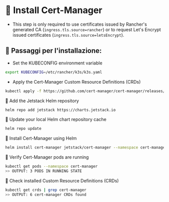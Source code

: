 # 🔐 Install Cert-Manager  
 
- This step is only required to use certificates issued by Rancher's generated CA (`ingress.tls.source=rancher`) or to request Let's Encrypt issued certificates (`ingress.tls.source=letsEncrypt`).  

## 📌 Passaggi per l'installazione:
- Set the KUBECONFIG environment variable
```bash
export KUBECONFIG=/etc/rancher/k3s/k3s.yaml
```
- Apply the Cert-Manager Custom Resource Definitions (CRDs)
```bash
kubectl apply -f https://github.com/cert-manager/cert-manager/releases/latest/download/cert-manager.crds.yaml
```
🔹 Add the Jetstack Helm repository
```bash
helm repo add jetstack https://charts.jetstack.io
```
🔹 Update your local Helm chart repository cache
```bash
helm repo update
```
🔹 Install Cert-Manager using Helm
```bash
helm install cert-manager jetstack/cert-manager --namespace cert-manager --create-namespace
```
🔹 Verify Cert-Manager pods are running
```bash
kubectl get pods --namespace cert-manager
>> OUTPUT: 3 PODS IN RUNNING STATE
```
🔹 Check installed Custom Resource Definitions (CRDs)
```bash
kubectl get crds | grep cert-manager
>> OUTPUT: 6 cert-manager CRDs found
```

